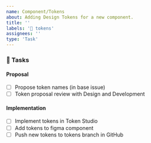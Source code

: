 ```yaml
---
name: Component/Tokens
about: Adding Design Tokens for a new component.
title: ''
labels: '🔮 tokens'
assignees: ''
type: 'Task'
---
```


### 📃 Tasks

<!-- Add any required tasks not listed, remove any unnecessary tasks -->

#### Proposal

- [ ] Propose token names (in base issue)
- [ ] Token proposal review with Design and Development

#### Implementation

- [ ] Implement tokens in Token Studio
- [ ] Add tokens to figma component
- [ ] Push new tokens to tokens branch in GitHub
